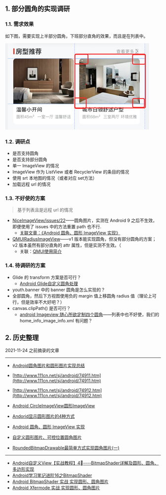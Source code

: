 ## 1. 部分圆角的实现调研

### 1.1. 需求效果

如下图，需要实现上半部分圆角，下班部分直角的效果，而且是在列表中。

![](pics/20211124090703993_2002603612.png)


### 1.2. 调研点

* 是否支持圆角
* 是否支持部分圆角
* 单一 ImageView 的情况
* ImageView 作为 ListView 或者 RecyclerView 的条目的情况
* 使用 srt 本地图的情况（或者对应 set方法）
* 加载远程 url 的情况

### 1.3. 不好使的方案

> 基于列表且是远程 url 的情况

* [NiceImageView/issues/22](https://github.com/SheHuan/NiceImageView/issues/22)——圆角图片，实测在 Android 9 之后不生效，即便使用了 issues 中的方法重置 path 也不行.
    * [关联文章：《Android 圆角、圆形 ImageView 实现》](https://www.jianshu.com/p/9016ecf1d213)
* [QMUIRadiusImageView](https://github.com/Tencent/QMUI_Android/issues?q=QMUIRadiusImageView)——v1 版本能实现圆角，但没有部分圆角的方案；v2 版本虽然有部分直角的 attr 属性，但是实测不生效。（
    * 关联：[QMUI使用简介](https://qmuiteam.com/android/get-started)

### 1.4. 待调研的方案

* Glide 的 transform 方案是否可行？
    * [Android Glide自定义圆角处理](https://www.iteye.com/blog/ch-kexin-2520198)
* youth.banner 中的 banner 圆角是怎么实现的？
* 全部圆角，然后下方视图使用负的 margin 值上移圆角 radius 值（理论上可行，但是效率不大好吧？）
* canvas.clipPath() 是否可行？
    *  [android Imageview 随心所欲定制四个圆角](https://blog.csdn.net/ml_android/article/details/83065042)——列表中也不好使，我们的 home_info_image_info.xml 有问题？


## 2. 历史整理

2021-11-24 之前摘录的文章

---

* [Android圆角图片和圆形图片实现总结](https://blog.csdn.net/xiaohanluo/article/details/52945791)

* [http://www.111cn.net/sj/android/74911.htm](http://www.111cn.net/sj/android/74911.htm)
* [http://www.111cn.net/sj/android/74912.htm](http://www.111cn.net/sj/android/74912.htm)
* [Android CircleImageView圆形ImageView](https://blog.csdn.net/zhangphil/article/details/52130212)
* [Andorid显示圆形图片的4种方式](https://segmentfault.com/a/1190000012253911)
* [Android 圆角、圆形 ImageView 实现](https://juejin.im/post/5b305f73f265da59b653b08d)
* [自定义圆形图片、可控位置圆角图片](https://blog.csdn.net/u011102153/article/details/52289393)
* [RoundedBitmapDrawable最简单方式实现圆角图片(一)](https://blog.csdn.net/kieCool/article/details/78252071)


---

* [Android自定义View【实战教程】4⃣️----BitmapShader详解及圆形、圆角、多边形实现](https://blog.csdn.net/github_33304260/article/details/70142115)
* [Android学习笔记进阶16之BitmapShader](https://blog.csdn.net/sjf0115/article/details/7267532)
* [Android BitmapShader 实战 实现圆形、圆角图片](https://blog.csdn.net/lmj623565791/article/details/41967509)
* [Android Xfermode 实战 实现圆形、圆角图片](https://blog.csdn.net/lmj623565791/article/details/42094215)